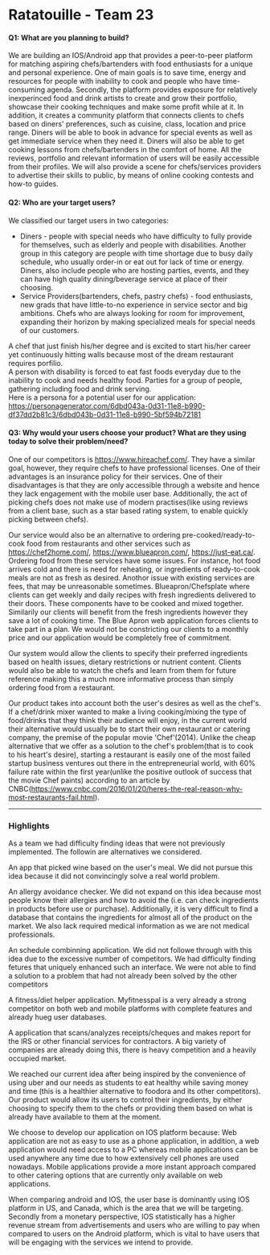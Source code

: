 # Ratatouille - Team 23

#### Q1: What are you planning to build?

We are building an IOS/Android app that provides a peer-to-peer platform for matching aspiring chefs/bartenders with food enthusiasts for a unique and personal experience. One of main goals is to save time, energy and resources for people with inability to cook and people who have time-consuming agenda. Secondly, the platform provides exposure for relatively inexperinced food and drink artists to create and grow their portfolio, showcase their cooking techniques and make some profit while at it. In addition, it creates a community platform that connects clients to chefs based on diners' preferences, such as cuisine, class, location and price range. Diners will be able to book in advance for special events as well as get immediate service when they need it. Diners will also be able to get cooking lessons from chefs/bartenders in the comfort of home. All the reviews, portfolio and relevant information of users will be easily accessible from their profiles. We will also provide a scene for chefs/services providers to advertise their skills to public, by means of online cooking contests and how-to guides.


#### Q2: Who are your target users?

We classified our target users in two categories: 
* Diners -  people with special needs who have difficulty to fully provide for themselves, such as elderly and people with disabilities. Another group in this category are people with time shortage due to busy daily schedule, who usually order-in or eat out for lack of time or energy. Diners, also include people who are hosting parties, events, and they can have high quality dining/beverage service at place of their choosing.
* Service Providers(bartenders, chefs, pastry chefs) - food enthusiasts, new grads that have little-to-no experience in service sector and big ambitions. Chefs who are always looking for room for improvement, expanding their horizon by making specialized meals for special needs of our customers.  

A chef that just finish his/her degree and is excited to start his/her career yet continuously hitting walls because most of the dream restaurant requires porfilio.<br />
A person with disability is forced to eat fast foods everyday due to the inability to cook and needs healthy food.
Parties for a group of people, gathering including food and drink serving.<br />
Here is a persona for a potential user for our application:<br />
https://personagenerator.com/6dbd043a-0d31-11e8-b990-df37dd2b81c3/6dbd043b-0d31-11e8-b990-5bf594b72181


#### Q3: Why would your users choose your product? What are they using today to solve their problem/need?

One of our competitors is https://www.hireachef.com/. They have a similar goal, however, they require chefs to have professional licenses. One of their advantages is an insurance policy for their services. One of their disadvantages is that they are only accessible through a website and hence they lack engagement with the mobile user base. Additionally, the act of picking chefs does not make use of modern practises(like using reviews from a client base, such as a star based rating system, to enable quickly picking between chefs). 

Our service would also be an alternative to ordering pre-cooked/ready-to-cook food from restaurants and other services such as https://chef2home.com/, https://www.blueapron.com/, https://just-eat.ca/. Ordering food from these services have some issues. For instance, hot food arrives cold and there is need for reheating, or ingredients of ready-to-cook meals are not as fresh as desired. Anothor issue with existing services are fees, that may be unreasonable sometimes. Blueapron/Chefsplate where clients can get weekly and daily recipes with fresh ingredients delivered to their doors. These components have to be cooked and mixed together. Similarily our clients will benefit from the fresh ingredients however they save a lot of cooking time. The Blue Apron web application forces clients to take part in a plan. We would not be constricting our clients to a monthly price and our application would be completely free of commitment. 

Our system would allow the clients to specify their preferred ingredients based on health issues, dietary restrictions or nutrient content. Clients would also be able to watch the chefs and learn from them for future reference making this a much more informative process than simply ordering food from a restaurant. 



Our product takes into account both the user's desires as well as the chef's. If a chef/drink mixer wanted to make a living cooking/mixing the type of food/drinks that they think their audience will enjoy, in the current world their alternative would usually be to start their own restaurant or catering company, the premise of the popular movie 'Chef'(2014). Unlike the cheap alternative that we offer as a solution to the chef's problem(that is to cook to his heart's desire), starting a restaurant is easily one of the most failed startup business ventures out there in the entrepreneurial world, with 60% failure rate within the first year(unlike the positive outlook of success that the movie Chef paints) according to an article by CNBC(https://www.cnbc.com/2016/01/20/heres-the-real-reason-why-most-restaurants-fail.html).

----

### Highlights
 
As a team we had difficulty finding ideas that were not previously implemented.
The followin are alternatives we considered. 

An app that picked wine based on the user's meal. We did not pursue this idea because it did not convincingly solve a real world problem.  

An allergy avoidance checker. We did not expand on this idea because most people know their allergies and how to avoid the (i.e. can check ingredients in products before use or purchase). Additionally, it is very difficult to find a database that contains the ingredients for almost all of the product on the market. We also lack required medical information as we are not medical professionals. 

An schedule combinning application. We did not followe through with this idea due to the excessive number of competitors. We had difficulty finding fetures that uniquely enhanced such an interface. We were not able to find a solution to a problem that had not already been solved by the other competitors

A fitness/diet helper application. Myfitnesspal is a very already a strong competitor on both web and mobile platforms with complete features and already hueg user databases.

A application that scans/analyzes receipts/cheques and makes report for the IRS or other financial services for contractors. A big variety of companies are already doing this, there is heavy competition and a heavily occupied market.

We reached our current idea after being inspired by the convenience of using uber and our needs as students to eat healthy while saving money and time (this is a healthier alternative to foodora and its other competitors). Our product would allow its users to control their ingredients, by either choosing to specify them to the chefs or providing them based on what is already have available to them at the moment.

We choose to develop our application on IOS platform because:
Web application are not as easy to use as a phone application, in addition, a web application would need access to a PC whereas mobile applications can be used anywhere any time due to how extensively cell phones are used nowadays. Mobile applications provide a more instant approach compared to other catering options that are currently only available on web applications. 

When comparing android and IOS, the user base is dominantly using IOS platform in US, and Canada, which is the area that we will be targeting. Secondly from a monetary perspective, IOS statistically has a higher revenue stream from advertisements and users who are willing to pay when compared to users on the Android platform, which is vital to have users that will be engaging with the services we intend to provide. 

